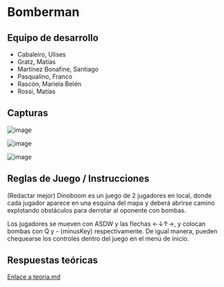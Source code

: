 # Bomberman

## Equipo de desarrollo

- Cabaleiro, Ulises
- Gratz, Matías
- Martínez Bonafine, Santiago
- Pasqualino, Franco
- Rascón, Mariela Belén
- Rossi, Matías

## Capturas
![image](https://user-images.githubusercontent.com/72177829/139638166-5d44c8bc-e2d4-4a1c-aeca-13f236e23404.png)

![image](https://user-images.githubusercontent.com/72177829/139638642-38a94081-509b-4676-9b1f-c0c71cf79df8.png)

![image](https://user-images.githubusercontent.com/72177829/139637463-942e565f-d13c-4b9c-8bc4-48b5fcc9f067.png)

## Reglas de Juego / Instrucciones

(Redactar mejor)
Dinoboom es un juego de 2 jugadores en local, donde cada jugador aparece en una esquina del mapa y deberá abrirse camino explotando obstáculos para derrotar al oponente con bombas.

Los jugadores se mueven con ASDW y las flechas ←↓↑→, y colocan bombas con Q y - (minusKey) respectivamente.
De igual manera, pueden chequearse los controles dentro del juego en el menú de inicio.

## Respuestas teóricas

[Enlace a teoria.md](https://github.com/pdepjm/2021-o-tpi-juego-programamertos/blob/master/teoria/teoria.md)
